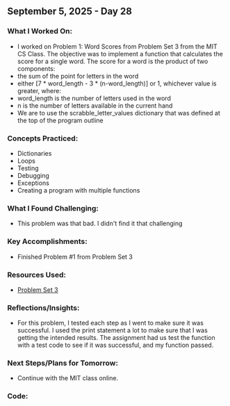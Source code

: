 ## September 5, 2025 - Day 28

### What I Worked On:  
- I worked on Problem 1: Word Scores from Problem Set 3 from the MIT CS Class. The objective was to implement a function that calculates the score for a single word. The score for a word is the product of two components:
-   the sum of the point for letters in the word
-   either [7 * word_length - 3 * (n-word_length)] or 1, whichever value is greater, where:
  - word_length is the number of letters used in the word
  - n is the number of letters available in the current hand
- We are to use the scrabble_letter_values dictionary that was defined at the top of the program outline
  
### Concepts Practiced:  
- Dictionaries
- Loops
- Testing
- Debugging
- Exceptions
- Creating a program with multiple functions 
           
### What I Found Challenging:  
- This problem was that bad. I didn't find it that challenging

### Key Accomplishments:  
- Finished Problem #1 from Problem Set 3 
    
### Resources Used:  
- [Problem Set 3](https://ocw.mit.edu/courses/6-0001-introduction-to-computer-science-and-programming-in-python-fall-2016/resources/ps3/)
  
### Reflections/Insights:
- For this problem, I tested each step as I went to make sure it was successful. I used the print statement a lot to make sure that I was getting the intended results. The assignment had us test the function with a test code to see if it was successful, and my function passed. 
  
### Next Steps/Plans for Tomorrow: 
- Continue with the MIT class online. 

### Code: 

